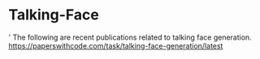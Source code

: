 # Talking-Face

' The following are recent publications related to talking face generation.
https://paperswithcode.com/task/talking-face-generation/latest
